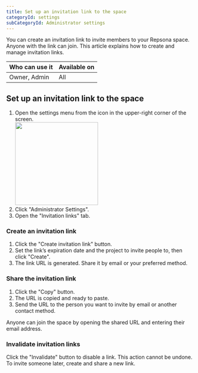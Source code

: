 ```yaml
---
title: Set up an invitation link to the space
categoryId: settings
subCategoryId: Administrator settings
---
```


You can create an invitation link to invite members to your Repsona space. Anyone with the link can join. This article explains how to create and manage invitation links.

| Who can use it | Available on |
|---|---|
| Owner, Admin | All |

## Set up an invitation link to the space

1. Open the settings menu from the icon in the upper-right corner of the screen.<br><img src="/images/help/menu-button.png" width="222">
2. Click "Administrator Settings".
3. Open the "Invitation links" tab.

### Create an invitation link

1. Click the "Create invitation link" button.
2. Set the link’s expiration date and the project to invite people to, then click "Create".
3. The link URL is generated. Share it by email or your preferred method.

### Share the invitation link

1. Click the "Copy" button.
2. The URL is copied and ready to paste.
3. Send the URL to the person you want to invite by email or another contact method.

Anyone can join the space by opening the shared URL and entering their email address.

### Invalidate invitation links

Click the "Invalidate" button to disable a link. This action cannot be undone. To invite someone later, create and share a new link.
